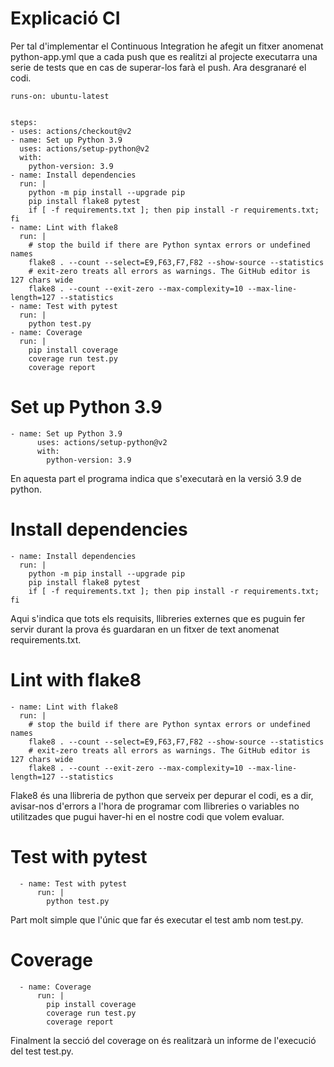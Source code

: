 # Explicació CI

Per tal d'implementar el Continuous Integration he afegit un fitxer anomenat python-app.yml que a cada push que es realitzi al projecte executarra una serie de tests que en cas de superar-los farà el push. Ara desgranaré el codi.

    runs-on: ubuntu-latest


    steps:
    - uses: actions/checkout@v2
    - name: Set up Python 3.9
      uses: actions/setup-python@v2
      with:
        python-version: 3.9
    - name: Install dependencies
      run: |
        python -m pip install --upgrade pip
        pip install flake8 pytest
        if [ -f requirements.txt ]; then pip install -r requirements.txt; fi
    - name: Lint with flake8
      run: |
        # stop the build if there are Python syntax errors or undefined names
        flake8 . --count --select=E9,F63,F7,F82 --show-source --statistics
        # exit-zero treats all errors as warnings. The GitHub editor is 127 chars wide
        flake8 . --count --exit-zero --max-complexity=10 --max-line-length=127 --statistics
    - name: Test with pytest
      run: |
        python test.py
    - name: Coverage
      run: |
        pip install coverage
        coverage run test.py
        coverage report  
        
# Set up Python 3.9

    - name: Set up Python 3.9
          uses: actions/setup-python@v2
          with:
            python-version: 3.9
        
En aquesta part el programa indica que s'executarà en la versió 3.9 de python.

# Install dependencies

    - name: Install dependencies
      run: |
        python -m pip install --upgrade pip
        pip install flake8 pytest
        if [ -f requirements.txt ]; then pip install -r requirements.txt; fi
        
 Aqui s'indica que tots els requisits, llibreries externes que es puguin fer servir durant la prova és guardaran en un fitxer de text anomenat requirements.txt.
 
 # Lint with flake8
 
    - name: Lint with flake8
      run: |
        # stop the build if there are Python syntax errors or undefined names
        flake8 . --count --select=E9,F63,F7,F82 --show-source --statistics
        # exit-zero treats all errors as warnings. The GitHub editor is 127 chars wide
        flake8 . --count --exit-zero --max-complexity=10 --max-line-length=127 --statistics
        
  Flake8 és una llibreria de python que serveix per depurar el codi, es a dir, avisar-nos d'errors a l'hora de programar com llibreries o variables no utilitzades que pugui haver-hi en el nostre codi que volem evaluar.
  
  # Test with pytest
  
      - name: Test with pytest
          run: |
            python test.py
           
  Part molt simple que l'únic que far és executar el test amb nom test.py.
  
  # Coverage
  
      - name: Coverage
          run: |
            pip install coverage
            coverage run test.py
            coverage report 
            
  Finalment la secció del coverage on és realitzarà un informe de l'execució del test test.py.

        
        
        
        
        
        
